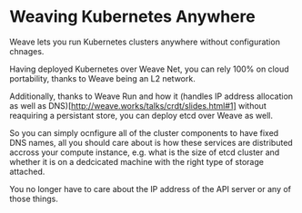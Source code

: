 # Weaving Kubernetes Anywhere

Weave lets you run Kubernetes clusters anywhere without configuration chnages.

Having deployed Kubernetes over Weave Net, you can rely 100% on cloud portability, thanks to Weave being an L2 network.

Additionally, thanks to Weave Run and how it (handles IP address allocation as well as DNS)[http://weave.works/talks/crdt/slides.html#1] without reaquiring a persistant store, you can deploy etcd over Weave as well.

So you can simply ocnfigure all of the cluster components to have fixed DNS names, all you should care about is how these services are distributed accross your compute instance, e.g. what is the size of etcd cluster and whether it is on a dedcicated machine with the right type of storage attached.

You no longer have to care about the IP address of the API server or any of those things.
